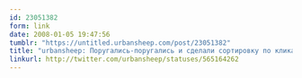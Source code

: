 ```yaml
---
id: 23051382
form: link
date: 2008-01-05 19:47:56
tumblr: "https://untitled.urbansheep.com/post/23051382"
title: "urbansheep: Поругались-поругались и сделали сортировку по кликам в b23.ru."
linkurl: http://twitter.com/urbansheep/statuses/565164262
---
```


